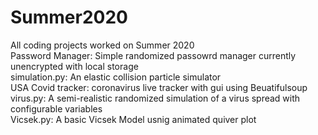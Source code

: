 # Summer2020
All coding projects worked on Summer 2020          
Password Manager: Simple randomized passowrd manager currently unencrypted with local storage          
simulation.py: An elastic collision particle simulator     
USA Covid tracker: coronavirus live tracker with gui using Beuatifulsoup      
virus.py: A semi-realistic randomized simulation of a virus spread with configurable variables                         
Vicsek.py: A basic Vicsek Model usnig animated quiver plot


